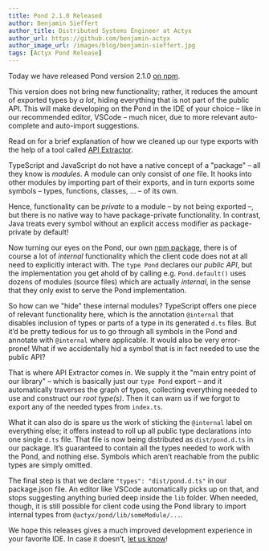 ```yaml
---
title: Pond 2.1.0 Released
author: Benjamin Sieffert
author_title: Distributed Systems Engineer at Actyx
author_url: https://github.com/benjamin-actyx
author_image_url: /images/blog/benjamin-sieffert.jpg
tags: [Actyx Pond Release]
---
```


Today we have released Pond version 2.1.0 [on npm](https://www.npmjs.com/package/@actyx/pond).

This version does not bring new functionality; rather, it reduces the amount of exported types by _a
lot_, hiding everything that is not part of the public API.  This will make developing on the Pond
in the IDE of your choice – like in our recommended editor, VSCode – much nicer, due to more
relevant auto-complete and auto-import suggestions.

Read on for a brief explanation of how we cleaned up our type exports with the help of a tool called
[API Extractor](https://api-extractor.com/).

<!-- truncate -->

TypeScript and JavaScript do not have a native concept of a "package" – all they know is
_modules_. A module can only consist of _one_ file. It hooks into other modules by importing part of
their exports, and in turn exports some symbols – types, functions, classes, … – of its own.

Hence, functionality can be _private_ to a module – by not being exported –, but there is no native
way to have package-private functionality. In contrast, Java treats every symbol without an explicit
access modifier as package-private by default!

Now turning our eyes on the Pond, our own [npm package](https://www.npmjs.com/package/@actyx/pond), there is of course a lot of _internal_
functionality which the client code does not at all need to explicitly interact with. The `type
Pond` declares our _public API_, but the implementation you get ahold of by calling
e.g. `Pond.default()` uses dozens of modules (source files) which are actually _internal_, in the
sense that they only exist to serve the Pond implementation.

So how can we "hide" these internal modules? TypeScript offers one piece of relevant functionality
here, which is the annotation `@internal` that disables inclusion of types or parts of a type in its
generated `d.ts` files. But it’d be pretty tedious for us to go through all symbols in the Pond and
annotate with `@internal` where applicable. It would also be very error-prone! What if we
accidentally hid a symbol that is in fact needed to use the public API?

That is where API Extractor comes in. We supply it the "main entry point of our library" – which is
basically just our `type Pond` export – and it automatically traverses the graph of types, collecting
everything needed to use and construct our _root type(s)_. Then it can warn us if we forgot to
export any of the needed types from `index.ts`.

What it can also do is spare us the work of sticking the `@internal` label on everything else; it
offers instead to roll up all public type declarations into one single `d.ts` file. That file is now
being distributed as `dist/pond.d.ts` in our package. It’s guaranteed to contain all the types
needed to work with the Pond, and nothing else. Symbols which aren’t reachable from the public types
are simply omitted.

The final step is that we declare `"types": "dist/pond.d.ts"` in our package.json file. An editor
like VSCode automatically picks up on that, and stops suggesting anything buried deep inside the `lib`
folder. When needed, though, it is still possible for client code using the Pond library to import
internal types from `@actyx/pond/lib/someModule/...`.

We hope this releases gives a much improved development experience in your favorite IDE.
In case it doesn’t, [let us know](mailto:developer@actyx.io)!
